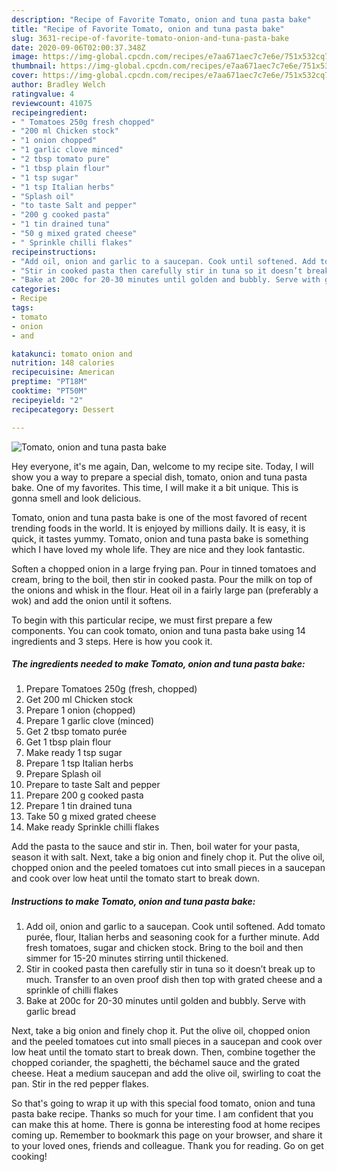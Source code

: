 ```yaml
---
description: "Recipe of Favorite Tomato, onion and tuna pasta bake"
title: "Recipe of Favorite Tomato, onion and tuna pasta bake"
slug: 3631-recipe-of-favorite-tomato-onion-and-tuna-pasta-bake
date: 2020-09-06T02:00:37.348Z
image: https://img-global.cpcdn.com/recipes/e7aa671aec7c7e6e/751x532cq70/tomato-onion-and-tuna-pasta-bake-recipe-main-photo.jpg
thumbnail: https://img-global.cpcdn.com/recipes/e7aa671aec7c7e6e/751x532cq70/tomato-onion-and-tuna-pasta-bake-recipe-main-photo.jpg
cover: https://img-global.cpcdn.com/recipes/e7aa671aec7c7e6e/751x532cq70/tomato-onion-and-tuna-pasta-bake-recipe-main-photo.jpg
author: Bradley Welch
ratingvalue: 4
reviewcount: 41075
recipeingredient:
- " Tomatoes 250g fresh chopped"
- "200 ml Chicken stock"
- "1 onion chopped"
- "1 garlic clove minced"
- "2 tbsp tomato pure"
- "1 tbsp plain flour"
- "1 tsp sugar"
- "1 tsp Italian herbs"
- "Splash oil"
- "to taste Salt and pepper"
- "200 g cooked pasta"
- "1 tin drained tuna"
- "50 g mixed grated cheese"
- " Sprinkle chilli flakes"
recipeinstructions:
- "Add oil, onion and garlic to a saucepan. Cook until softened. Add tomato purée, flour, Italian herbs and seasoning cook for a further minute. Add fresh tomatoes, sugar and chicken stock. Bring to the boil and then simmer for 15-20 minutes stirring until thickened."
- "Stir in cooked pasta then carefully stir in tuna so it doesn’t break up to much. Transfer to an oven proof dish then top with grated cheese and a sprinkle of chilli flakes"
- "Bake at 200c for 20-30 minutes until golden and bubbly. Serve with garlic bread"
categories:
- Recipe
tags:
- tomato
- onion
- and

katakunci: tomato onion and 
nutrition: 148 calories
recipecuisine: American
preptime: "PT18M"
cooktime: "PT50M"
recipeyield: "2"
recipecategory: Dessert

---
```



![Tomato, onion and tuna pasta bake](https://img-global.cpcdn.com/recipes/e7aa671aec7c7e6e/751x532cq70/tomato-onion-and-tuna-pasta-bake-recipe-main-photo.jpg)

Hey everyone, it's me again, Dan, welcome to my recipe site. Today, I will show you a way to prepare a special dish, tomato, onion and tuna pasta bake. One of my favorites. This time, I will make it a bit unique. This is gonna smell and look delicious.

Tomato, onion and tuna pasta bake is one of the most favored of recent trending foods in the world. It is enjoyed by millions daily. It is easy, it is quick, it tastes yummy. Tomato, onion and tuna pasta bake is something which I have loved my whole life. They are nice and they look fantastic.

Soften a chopped onion in a large frying pan. Pour in tinned tomatoes and cream, bring to the boil, then stir in cooked pasta. Pour the milk on top of the onions and whisk in the flour. Heat oil in a fairly large pan (preferably a wok) and add the onion until it softens.


To begin with this particular recipe, we must first prepare a few components. You can cook tomato, onion and tuna pasta bake using 14 ingredients and 3 steps. Here is how you cook it.

<!--inarticleads1-->

##### The ingredients needed to make Tomato, onion and tuna pasta bake:

1. Prepare  Tomatoes 250g (fresh, chopped)
1. Get 200 ml Chicken stock
1. Prepare 1 onion (chopped)
1. Prepare 1 garlic clove (minced)
1. Get 2 tbsp tomato purée
1. Get 1 tbsp plain flour
1. Make ready 1 tsp sugar
1. Prepare 1 tsp Italian herbs
1. Prepare Splash oil
1. Prepare to taste Salt and pepper
1. Prepare 200 g cooked pasta
1. Prepare 1 tin drained tuna
1. Take 50 g mixed grated cheese
1. Make ready  Sprinkle chilli flakes


Add the pasta to the sauce and stir in. Then, boil water for your pasta, season it with salt. Next, take a big onion and finely chop it. Put the olive oil, chopped onion and the peeled tomatoes cut into small pieces in a saucepan and cook over low heat until the tomato start to break down. 

<!--inarticleads2-->

##### Instructions to make Tomato, onion and tuna pasta bake:

1. Add oil, onion and garlic to a saucepan. Cook until softened. Add tomato purée, flour, Italian herbs and seasoning cook for a further minute. Add fresh tomatoes, sugar and chicken stock. Bring to the boil and then simmer for 15-20 minutes stirring until thickened.
1. Stir in cooked pasta then carefully stir in tuna so it doesn’t break up to much. Transfer to an oven proof dish then top with grated cheese and a sprinkle of chilli flakes
1. Bake at 200c for 20-30 minutes until golden and bubbly. Serve with garlic bread


Next, take a big onion and finely chop it. Put the olive oil, chopped onion and the peeled tomatoes cut into small pieces in a saucepan and cook over low heat until the tomato start to break down. Then, combine together the chopped coriander, the spaghetti, the béchamel sauce and the grated cheese. Heat a medium saucepan and add the olive oil, swirling to coat the pan. Stir in the red pepper flakes. 

So that's going to wrap it up with this special food tomato, onion and tuna pasta bake recipe. Thanks so much for your time. I am confident that you can make this at home. There is gonna be interesting food at home recipes coming up. Remember to bookmark this page on your browser, and share it to your loved ones, friends and colleague. Thank you for reading. Go on get cooking!
